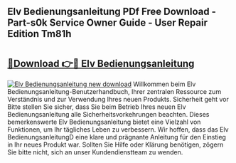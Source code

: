 ## Elv Bedienungsanleitung PDf Free Download - Part-s0k Service Owner Guide - User Repair Edition Tm81h

# <h2><a href="http://df0r5k.blite.top/?on=Elv+Bedienungsanleitung">🔗Download 👉🔴 Elv Bedienungsanleitung</a></h2>

[![Elv Bedienungsanleitung new download](https://i.imgur.com/lujVjoI.png)](http://df0r5k.blite.top/?on=Elv+Bedienungsanleitung)
Willkommen beim Elv Bedienungsanleitung-Benutzerhandbuch, Ihrer zentralen Ressource zum Verständnis und zur Verwendung Ihres neuen Produkts. Sicherheit geht vor Bitte stellen Sie sicher, dass Sie beim Betrieb Ihres neuen Elv Bedienungsanleitung alle Sicherheitsvorkehrungen beachten. Dieses bemerkenswerte Elv Bedienungsanleitung bietet eine Vielzahl von Funktionen, um Ihr tägliches Leben zu verbessern. Wir hoffen, dass das Elv BedienungsanleitungD eine klare und prägnante Anleitung für den Einstieg in Ihr neues Produkt war. Sollten Sie Hilfe oder Klärung benötigen, zögern Sie bitte nicht, sich an unser Kundendienstteam zu wenden.
